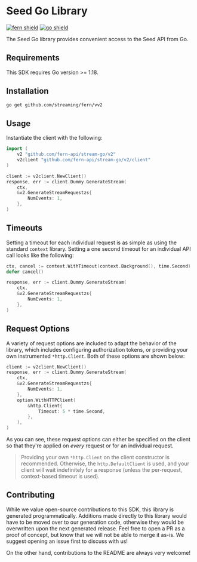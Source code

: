 # Seed Go Library

[![fern shield](https://img.shields.io/badge/%F0%9F%8C%BF-SDK%20generated%20by%20Fern-brightgreen)](https://github.com/fern-api/fern)
[![go shield](https://img.shields.io/badge/go-docs-blue)](https://pkg.go.dev/github.com/streaming/fern)

The Seed Go library provides convenient access to the Seed API from Go.

## Requirements

This SDK requires Go version >= 1.18.

## Installation

```sh
go get github.com/streaming/fern/vv2
```

## Usage

Instantiate the client with the following:

```go
import (
	v2 "github.com/fern-api/stream-go/v2"
	v2client "github.com/fern-api/stream-go/v2/client"
)

client := v2client.NewClient()
response, err := client.Dummy.GenerateStream(
	ctx,
	&v2.GenerateStreamRequestzs{
		NumEvents: 1,
	},
)
```

## Timeouts

Setting a timeout for each individual request is as simple as
using the standard `context` library. Setting a one second timeout
for an individual API call looks like the following:

```go
ctx, cancel := context.WithTimeout(context.Background(), time.Second)
defer cancel()

response, err := client.Dummy.GenerateStream(
	ctx,
	&v2.GenerateStreamRequestzs{
		NumEvents: 1,
	},
)
```

## Request Options

A variety of request options are included to adapt the behavior of the library,
which includes configuring authorization tokens, or providing your own instrumented
`*http.Client`. Both of these options are shown below:

```go
client := v2client.NewClient()
response, err := client.Dummy.GenerateStream(
	ctx,
	&v2.GenerateStreamRequestzs{
		NumEvents: 1,
	},
	option.WithHTTPClient(
		&http.Client{
			Timeout: 5 * time.Second,
		},
	),
)
```
As you can see, these request options can either be specified on the client so that
they're applied on _every_ request or for an individual request.

> Providing your own `*http.Client` on the client constructor is recommended. Otherwise,
> the `http.DefaultClient` is used, and your client will wait indefinitely for a response
> (unless the per-request, context-based timeout is used).


## Contributing

While we value open-source contributions to this SDK, this library is generated programmatically.
Additions made directly to this library would have to be moved over to our generation code,
otherwise they would be overwritten upon the next generated release. Feel free to open a PR as
a proof of concept, but know that we will not be able to merge it as-is. We suggest opening
an issue first to discuss with us!

On the other hand, contributions to the README are always very welcome!